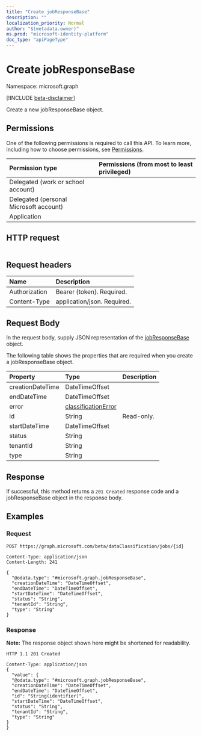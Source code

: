```yaml
---
title: "Create jobResponseBase"
description: ""
localization_priority: Normal
author: "$(metadata.owner)"
ms.prod: "microsoft-identity-platform"
doc_type: "apiPageType"
---
```


# Create jobResponseBase

Namespace: microsoft.graph

[!INCLUDE [beta-disclaimer](../../includes/beta-disclaimer.md)]

Create a new jobResponseBase object.

## Permissions

One of the following permissions is required to call this API. To learn more, including how to choose permissions, see [Permissions](/graph/permissions-reference).

| Permission type                        | Permissions (from most to least privileged) |
| :------------------------------------- | :------------------------------------------ |
| Delegated (work or school account)     |                                             |
| Delegated (personal Microsoft account) |                                             |
| Application                            |                                             |

## HTTP request

<!-- {
  "blockType": "ignored"
}
-->

```http

```

## Request headers

| Name          | Description                 |
| :------------ | :-------------------------- |
| Authorization | Bearer {token}. Required.   |
| Content-Type  | application/json. Required. |

## Request Body

In the request body, supply JSON representation of the [jobResponseBase](../resources/-jobresponsebase.md) object.

<!-- Actions and Functions -->

<!-- CRUD Methods -->

The following table shows the properties that are required when you create a jobResponseBase object.

| Property         | Type                                                       | Description |
| :--------------- | :--------------------------------------------------------- | :---------- |
| creationDateTime | DateTimeOffset                                             |             |
| endDateTime      | DateTimeOffset                                             |             |
| error            | [classificationError](../resources/classificationerror.md) |             |
| id               | String                                                     | Read-only.  |
| startDateTime    | DateTimeOffset                                             |             |
| status           | String                                                     |             |
| tenantId         | String                                                     |             |
| type             | String                                                     |             |

## Response

If successful, this method returns a `201 Created` response code and a jobResponseBase object in the response body.

## Examples

### Request

<!-- {
  "blockType": "request",
  "name": "create_jobresponsebase"
}
-->

```http
POST https://graph.microsoft.com/beta/dataClassification/jobs/{id}

Content-Type: application/json
Content-Length: 241

{
  "@odata.type": "#microsoft.graph.jobResponseBase",
  "creationDateTime": "DateTimeOffset",
  "endDateTime": "DateTimeOffset",
  "startDateTime": "DateTimeOffset",
  "status": "String",
  "tenantId": "String",
  "type": "String"
}

```

### Response

**Note:** The response object shown here might be shortened for readability.

<!-- {
  "blockType": "response",
  "truncated": true,
  "@odata.type": "microsoft.dataClassificationService.contract.jobResponseBase"
}
-->

```http
HTTP 1.1 201 Created

Content-Type: application/json
{
  "value": {
  "@odata.type": "#microsoft.graph.jobResponseBase",
  "creationDateTime": "DateTimeOffset",
  "endDateTime": "DateTimeOffset",
  "id": "String(identifier)",
  "startDateTime": "DateTimeOffset",
  "status": "String",
  "tenantId": "String",
  "type": "String"
}
}

```

